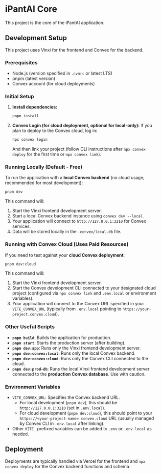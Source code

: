# iPantAI Core

This project is the core of the iPantAI application.

## Development Setup

This project uses Vinxi for the frontend and Convex for the backend.

### Prerequisites

- Node.js (version specified in `.nvmrc` or latest LTS)
- pnpm (latest version)
- Convex account (for cloud deployments)

### Initial Setup

1.  **Install dependencies:**
    ```bash
    pnpm install
    ```

2.  **Convex Login (for cloud deployment, optional for local-only):**
    If you plan to deploy to the Convex cloud, log in:
    ```bash
    npx convex login
    ```
    And then link your project (follow CLI instructions after `npx convex deploy` for the first time or `npx convex link`).

### Running Locally (Default - Free)

To run the application with a **local Convex backend** (no cloud usage, recommended for most development):

```bash
pnpm dev
```

This command will:
1.  Start the Vinxi frontend development server.
2.  Start a local Convex backend instance using `convex dev --local`.
3.  Your application will connect to `http://127.0.0.1:3210` for Convex services.
4.  Data will be stored locally in the `.convex/local.db` file.

### Running with Convex Cloud (Uses Paid Resources)

If you need to test against your **cloud Convex deployment**:

```bash
pnpm dev:cloud
```

This command will:
1.  Start the Vinxi frontend development server.
2.  Start the Convex development CLI connected to your designated cloud project (configured via `npx convex link` and `.env.local` or environment variables).
3.  Your application will connect to the Convex URL specified in your `VITE_CONVEX_URL` (typically from `.env.local` pointing to `https://your-project.convex.cloud`).

### Other Useful Scripts

-   **`pnpm build`**: Builds the application for production.
-   **`pnpm start`**: Starts the production server (after building).
-   **`pnpm dev:app`**: Runs only the Vinxi frontend development server.
-   **`pnpm dev:convex:local`**: Runs only the local Convex backend.
-   **`pnpm dev:convex:cloud`**: Runs only the Convex CLI connected to the cloud.
-   **`pnpm dev:prod-db`**: Runs the local Vinxi frontend development server connected to the **production Convex database**. Use with caution.

### Environment Variables

-   `VITE_CONVEX_URL`: Specifies the Convex backend URL.
    -   For local development (`pnpm dev`), this should be `http://127.0.0.1:3210` (set in `.env.local`).
    -   For cloud development (`pnpm dev:cloud`), this should point to your `https://<your-project-name>.convex.cloud` URL (usually managed by Convex CLI in `.env.local` after linking).
-   Other `VITE_` prefixed variables can be added to `.env` or `.env.local` as needed.

## Deployment

Deployments are typically handled via Vercel for the frontend and `npx convex deploy` for the Convex backend functions and schema.
